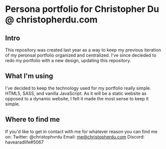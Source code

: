 # Persona portfolio for Christopher Du @ christopherdu.com

## Intro
This repository was created last year as a way to keep my previous iteration of my peronsal portfolio organized and centralized.
I've since decieded to redo my portfolio with a new design, updating this repository.

## What I'm using
I've decided to keep the technology used for my portfolio really simple. HTML5, SASS, and vanilla JavaScript. As it will be a static website
as opposed to a dynamic website, I felt it made the most sense to keep it simple.

## Where to find me
If you'd like to get in contact with me for whatever reason you can find me on:
Twitter: @christophvrdu 
Email:   me@christopherdu.com
Discord: havearadlife#5067

